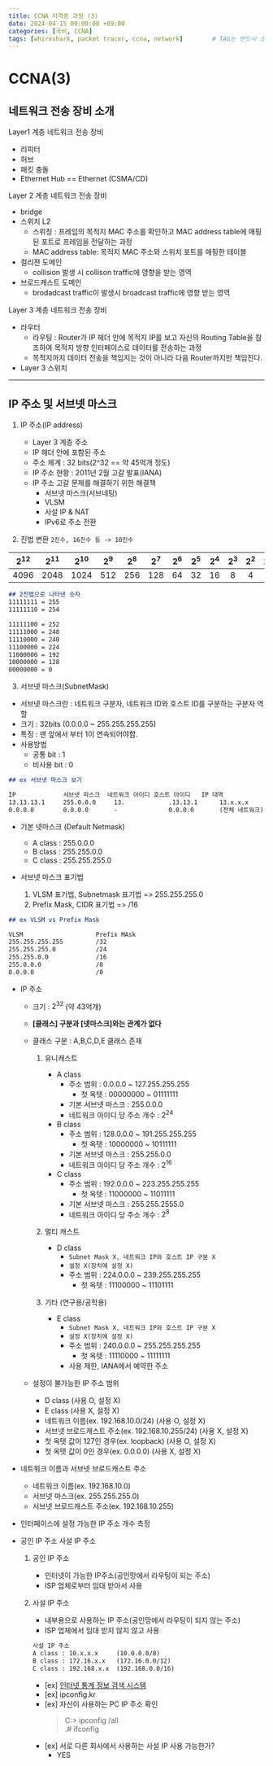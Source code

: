 ```yaml
---
title: CCNA 자격증 과정 (3)
date: 2024-04-15 09:00:00 +09:00
categories: [국비, CCNA]
tags: [whireshark, packet tracer, ccna, network]		# TAG는 반드시 소문자로 이루어져야함!
---  
```

# CCNA(3)
## 네트워크 전송 장비 소개 
Layer1 계층 네트워크 전송 장비

- 리피터
- 허브
- 패킷 충돌
- Ethernet Hub == Ethernet (CSMA/CD)

Layer 2 계층 네트워크 전송 장비

- bridge
- 스위치 L2
    - 스위칭 : 프레임의 목적지 MAC 주소를 확인하고 MAC address table에 매핑된 포트로 프레임을 전달하는 과정
    - MAC address table: 목적지 MAC 주소와 스위치 포트를 매핑한 테이블
- 컬리젼 도메인
    - collision 발생 시 collison traffic에 영향을 받는 영역
- 브로드캐스트 도메인
    - brodadcast traffic이 발생시 broadcast traffic에 영향 받는 영역

Layer 3 계층 네트워크 전송 장비

- 라우터
    - 라우팅 : Router가 IP 헤더 안에 목적지 IP를 보고 자신의 Routing Table을 참조하여 목적지 방향 인터페이스로 데이터를 전송하는 과정
    - 목적지까지 데이터 전송을 책임지는 것이 아니라 다음 Router까지만 책임진다.
- Layer 3 스위치

---
## IP 주소 및 서브넷 마스크

1. IP 주소(IP address)
    - Layer 3 계층 주소
    - IP 헤더 안에 포함된 주소
    - 주소 체계 : 32 bits(2^32 == 약 45억개 정도)
    - IP 주소 현황 : 2011년 2월 고갈 발표(IANA)
    - IP 주소 고갈 문제를 해결하기 위한 해결책
        - 서브넷 마스크(서브네팅)
        - VLSM
        - 사설 IP & NAT
        - IPv6로 주소 전환

2. 진법 변환 `2진수, 16진수 등 -> 10진수`

|$2^{12}$|$2^{11}$|$2^{10}$|$2^9$|$2^8$|$2^7$|$2^6$|$2^5$|$2^4$|$2^3$|$2^2$|$2^1$|$2^0$|
|:-----:|:-----:|:------:|:-----:|:-----:|:----:|:----:|:----:|:----:|:----:|:----:|:----:|:----:|
|4096|2048|1024|512|256|128|64|32|16|8|4|2|1|

```markdown
## 2진법으로 나타낸 숫자
11111111 = 255  
11111110 = 254

11111100 = 252  
11111000 = 248  
11110000 = 240  
11100000 = 224  
11000000 = 192  
10000000 = 128  
00000000 = 0  
```

3. 서브넷 마스크(SubnetMask)

- 서브넷 마스크란 : 네트워크 구분자, 네트워크 ID와 호스트 ID를 구분하는 구분자 역할
- 크기 : 32bits (0.0.0.0 ~ 255.255.255.255)
- 특징 : 맨 앞에서 부터 1이 연속되어야함.
- 사용방법
    - 공통 bit : 1
    - 비사용 bit : 0

```markdown
## ex 서브넷 마스크 보기 

IP             서브넷 마스크  네트워크 아이디 호스트 아이디   IP 대역
13.13.13.1     255.0.0.0     13.            .13.13.1      13.x.x.x
0.0.0.0        0.0.0.0       -              0.0.0.0       (전체 네트워크)
```

- 기본 넷마스크 (Default Netmask)
    - A class : 255.0.0.0
    - B class : 255.255.0.0
    - C class : 255.255.255.0

- 서브넷 마스크 표기법
    1. VLSM 표기법, Subnetmask 표기법 => 255.255.255.0
    1. Prefix Mask, CIDR 표기법       => /16

```markdown
## ex VLSM vs Prefix Mask  

VLSM                    Prefix MAsk
255.255.255.255         /32
255.255.255.0           /24
255.255.0.0             /16
255.0.0.0               /8
0.0.0.0                 /0
```
- IP 주소 
    - 크기 : $2^{32}$ (약 43억개)
    - **[클래스] 구분과 [넷마스크]와는 관계가 없다**
    - 클래스 구분 : A,B,C,D,E 클래스 존재
        1. 유니캐스트
            - A class 
                - 주소 범위 : 0.0.0.0 ~ 127.255.255.255
                    - 첫 옥텟 : 00000000 ~ 01111111
                - 기본 서브넷 마스크 : 255.0.0.0
                - 네트워크 아이디 당 주소 개수 : $2^{24}$
            - B class
                - 주소 범위 : 128.0.0.0 ~ 191.255.255.255
                    - 첫 옥텟 : 10000000 ~ 10111111
                - 기본 서브넷 마스크 : 255.255.0.0 
                - 네트워크 아이디 당 주소 개수 : $2^{16}$
            - C class
                - 주소 범위 : 192.0.0.0 ~ 223.255.255.255
                    - 첫 옥텟 : 11000000 ~ 11011111
                - 기본 서브넷 마스크 : 255.255.2555.0
                - 네트워크 아이디 당 주소 개수 : $2^{8}$

        2. 멀티 캐스트
            - D class 
                - `Subnet Mask X, 네트워크 IP와 호스트 IP 구분 X`
                - `설정 X(장치에 설정 X)`
                - 주소 범위 : 224.0.0.0 ~ 239.255.255.255
                    - 첫 옥텟 : 11100000 ~ 11101111

        3. 기타 (연구용/공학용)
            - E class 
                - `Subnet Mask X, 네트워크 IP와 호스트 IP 구분 X`
                - `설정 X(장치에 설정 X)`
                - 주소 범위 : 240.0.0.0 ~ 255.255.255.255
                    - 첫 옥텟 : 11110000 ~ 11111111
                - 사용 제한, IANA에서 예약한 주소
    
    - 설정이 불가능한 IP 주소 범위
        - D class (사용 O, 설정 X)
        - E class (사용 X, 설정 X)
        - 네트워크 이름(ex. 192.168.10.0/24) (사용 O, 설정 X)
        - 서브넷 브로드캐스트 주소(ex. 192.168.10.255/24) (사용 X, 설정 X)
        - 첫 옥텟 값이 127인 경우(ex. loopback) (사용 O, 설정 X)
        - 첫 옥텟 값이 0인 경우(ex. 0.0.0.0) (사용 X, 설정 X)

- 네트워크 이름과 서브넷 브로드캐스트 주소
    - 네트워크 이름(ex. 192.168.10.0)
    - 서브넷 마스크(ex. 255.255.255.0)
    - 서브넷 브로드캐스트 주소(ex. 192.168.10.255)

- 인터페이스에 설정 가능한 IP 주소 개수 측정

- 공인 IP 주소 사설 IP 주소
    1. 공인 IP 주소
        - 인터넷이 가능한 IP주소(공인망에서 라우팅이 되는 주소)
        - ISP 업체로부터 임대 받아서 사용
    2. 사설 IP 주소
        - 내부용으로 사용하는 IP 주소(공인망에서 라우팅이 되지 않는 주소)
        - ISP 업체에서 임대 받지 않지 않고 사용

        ```md
        사설 IP 주소
        A class : 10.x.x.x     (10.0.0.0/8)
        B class : 172.16.x.x   (172.16.0.0/12)
        C class : 192.168.x.x  (192.168.0.0/16)
        ```

        - [ex] [인터넷 통계 정보 검색 시스템](https://xn--c79as89aj0e29b77z.xn--3e0b707e/)
        - [ex] ipconfig.kr
        - [ex] 자신이 사용하는 PC IP 주소 확인
            > C:> ipconfig /all  
            > .# ifconfig
        - [ex] 서로 다른 회사에서 사용하는 사설 IP 사용 가능한가?
            - YES
